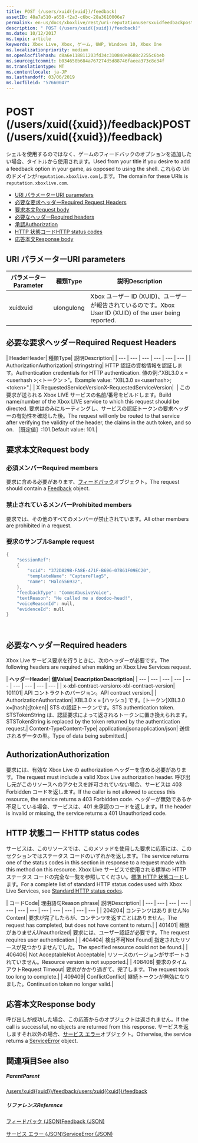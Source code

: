 ```yaml
---
title: POST (/users/xuid({xuid})/feedback)
assetID: 48a7a510-a658-f2a3-c6bc-28a3610006e7
permalink: en-us/docs/xboxlive/rest/uri-reputationusersxuidfeedbackpost.html
description: " POST (/users/xuid({xuid})/feedback)"
ms.date: 10/12/2017
ms.topic: article
keywords: Xbox Live, Xbox, ゲーム, UWP, Windows 10, Xbox One
ms.localizationpriority: medium
ms.openlocfilehash: d8a6e118811203fd34c310840e8688c2255c6beb
ms.sourcegitcommit: b034650b684a767274d5d88746faeea373c8e34f
ms.translationtype: MT
ms.contentlocale: ja-JP
ms.lasthandoff: 03/06/2019
ms.locfileid: "57660047"
---
```

# <a name="post-usersxuidxuidfeedback"></a><span data-ttu-id="52527-104">POST (/users/xuid({xuid})/feedback)</span><span class="sxs-lookup"><span data-stu-id="52527-104">POST (/users/xuid({xuid})/feedback)</span></span>
<span data-ttu-id="52527-105">シェルを使用するのではなく、ゲームのフィードバックのオプションを追加したい場合、タイトルから使用されます。</span><span class="sxs-lookup"><span data-stu-id="52527-105">Used from your title if you desire to add a feedback option in your game, as opposed to using the shell.</span></span> <span data-ttu-id="52527-106">これらの Uri のドメインが`reputation.xboxlive.com`します。</span><span class="sxs-lookup"><span data-stu-id="52527-106">The domain for these URIs is `reputation.xboxlive.com`.</span></span>
 
  * [<span data-ttu-id="52527-107">URI パラメーター</span><span class="sxs-lookup"><span data-stu-id="52527-107">URI parameters</span></span>](#ID4EZ)
  * [<span data-ttu-id="52527-108">必要な要求ヘッダー</span><span class="sxs-lookup"><span data-stu-id="52527-108">Required Request Headers</span></span>](#ID4EEB)
  * [<span data-ttu-id="52527-109">要求本文</span><span class="sxs-lookup"><span data-stu-id="52527-109">Request body</span></span>](#ID4ENC)
  * [<span data-ttu-id="52527-110">必要なヘッダー</span><span class="sxs-lookup"><span data-stu-id="52527-110">Required headers</span></span>](#ID4EDE)
  * [<span data-ttu-id="52527-111">承認</span><span class="sxs-lookup"><span data-stu-id="52527-111">Authorization</span></span>](#ID4EXF)
  * [<span data-ttu-id="52527-112">HTTP 状態コード</span><span class="sxs-lookup"><span data-stu-id="52527-112">HTTP status codes</span></span>](#ID4EEG)
  * [<span data-ttu-id="52527-113">応答本文</span><span class="sxs-lookup"><span data-stu-id="52527-113">Response body</span></span>](#ID4EZH)
 
<a id="ID4EZ"></a>

 
## <a name="uri-parameters"></a><span data-ttu-id="52527-114">URI パラメーター</span><span class="sxs-lookup"><span data-stu-id="52527-114">URI parameters</span></span>
 
| <span data-ttu-id="52527-115">パラメーター</span><span class="sxs-lookup"><span data-stu-id="52527-115">Parameter</span></span>| <span data-ttu-id="52527-116">種類</span><span class="sxs-lookup"><span data-stu-id="52527-116">Type</span></span>| <span data-ttu-id="52527-117">説明</span><span class="sxs-lookup"><span data-stu-id="52527-117">Description</span></span>| 
| --- | --- | --- | 
| <span data-ttu-id="52527-118">xuid</span><span class="sxs-lookup"><span data-stu-id="52527-118">xuid</span></span>| <span data-ttu-id="52527-119">ulong</span><span class="sxs-lookup"><span data-stu-id="52527-119">ulong</span></span>| <span data-ttu-id="52527-120">Xbox ユーザー ID (XUID)、ユーザーが報告されているのです。</span><span class="sxs-lookup"><span data-stu-id="52527-120">Xbox User ID (XUID) of the user being reported.</span></span>| 
  
<a id="ID4EEB"></a>

 
## <a name="required-request-headers"></a><span data-ttu-id="52527-121">必要な要求ヘッダー</span><span class="sxs-lookup"><span data-stu-id="52527-121">Required Request Headers</span></span>
 
| <span data-ttu-id="52527-122">Header</span><span class="sxs-lookup"><span data-stu-id="52527-122">Header</span></span>| <span data-ttu-id="52527-123">種類</span><span class="sxs-lookup"><span data-stu-id="52527-123">Type</span></span>| <span data-ttu-id="52527-124">説明</span><span class="sxs-lookup"><span data-stu-id="52527-124">Description</span></span>| 
| --- | --- | --- | --- | --- | --- | 
| <span data-ttu-id="52527-125">Authorization</span><span class="sxs-lookup"><span data-stu-id="52527-125">Authorization</span></span>| <span data-ttu-id="52527-126">string</span><span class="sxs-lookup"><span data-stu-id="52527-126">string</span></span>| <span data-ttu-id="52527-127">HTTP 認証の資格情報を認証します。</span><span class="sxs-lookup"><span data-stu-id="52527-127">Authentication credentials for HTTP authentication.</span></span> <span data-ttu-id="52527-128">値の例:"XBL3.0 x =&lt;userhash >;&lt;トークン >"。</span><span class="sxs-lookup"><span data-stu-id="52527-128">Example value: "XBL3.0 x=&lt;userhash>;&lt;token>".</span></span>| 
| <span data-ttu-id="52527-129">X RequestedServiceVersion</span><span class="sxs-lookup"><span data-stu-id="52527-129">X-RequestedServiceVersion</span></span>|  | <span data-ttu-id="52527-130">この要求が送られる Xbox LIVE サービスの名前/番号をビルドします。</span><span class="sxs-lookup"><span data-stu-id="52527-130">Build name/number of the Xbox LIVE service to which this request should be directed.</span></span> <span data-ttu-id="52527-131">要求はのみにルーティングし、サービスの認証トークンの要求ヘッダーの有効性を確認した後。</span><span class="sxs-lookup"><span data-stu-id="52527-131">The request will only be routed to that service after verifying the validity of the header, the claims in the auth token, and so on.</span></span> <span data-ttu-id="52527-132">［既定値］:101.</span><span class="sxs-lookup"><span data-stu-id="52527-132">Default value: 101.</span></span>| 
  
<a id="ID4ENC"></a>

 
## <a name="request-body"></a><span data-ttu-id="52527-133">要求本文</span><span class="sxs-lookup"><span data-stu-id="52527-133">Request body</span></span> 
 
<a id="ID4EVC"></a>

 
### <a name="required-members"></a><span data-ttu-id="52527-134">必須メンバー</span><span class="sxs-lookup"><span data-stu-id="52527-134">Required members</span></span> 
 
<span data-ttu-id="52527-135">要求に含める必要があります、[フィードバック](../../json/json-feedback.md)オブジェクト。</span><span class="sxs-lookup"><span data-stu-id="52527-135">The request should contain a [Feedback](../../json/json-feedback.md) object.</span></span> 
  
<a id="ID4EED"></a>

 
### <a name="prohibited-members"></a><span data-ttu-id="52527-136">禁止されているメンバー</span><span class="sxs-lookup"><span data-stu-id="52527-136">Prohibited members</span></span> 
 
<span data-ttu-id="52527-137">要求では、その他のすべてのメンバーが禁止されています。</span><span class="sxs-lookup"><span data-stu-id="52527-137">All other members are prohibited in a request.</span></span>
  
<a id="ID4ETD"></a>

 
### <a name="sample-request"></a><span data-ttu-id="52527-138">要求のサンプル</span><span class="sxs-lookup"><span data-stu-id="52527-138">Sample request</span></span> 
 

```cpp
{
    "sessionRef":
    {
        "scid": "372D829B-FA8E-471F-B696-07B61F09EC20",
        "templateName": "CaptureFlag5",
        "name": "Halo556932",
    },
    "feedbackType": "CommsAbusiveVoice",
    "textReason": "He called me a doodoo-head!",
    "voiceReasonId": null,
    "evidenceId": null
}

      
```

   
<a id="ID4EDE"></a>

 
## <a name="required-headers"></a><span data-ttu-id="52527-139">必要なヘッダー</span><span class="sxs-lookup"><span data-stu-id="52527-139">Required headers</span></span>
 
<span data-ttu-id="52527-140">Xbox Live サービス要求を行うときに、次のヘッダーが必要です。</span><span class="sxs-lookup"><span data-stu-id="52527-140">The following headers are required when making an Xbox Live Services request.</span></span>
 
| <span data-ttu-id="52527-141"><b>ヘッダー</b></span><span class="sxs-lookup"><span data-stu-id="52527-141"><b>Header</b></span></span>| <span data-ttu-id="52527-142"><b>値</b></span><span class="sxs-lookup"><span data-stu-id="52527-142"><b>Value</b></span></span>| <span data-ttu-id="52527-143"><b>Deacription</b></span><span class="sxs-lookup"><span data-stu-id="52527-143"><b>Deacription</b></span></span>| 
| --- | --- | --- | --- | --- | --- | --- | --- | --- | 
| <span data-ttu-id="52527-144">x-xbl-contract-version</span><span class="sxs-lookup"><span data-stu-id="52527-144">x-xbl-contract-version</span></span>| <span data-ttu-id="52527-145">101</span><span class="sxs-lookup"><span data-stu-id="52527-145">101</span></span>| <span data-ttu-id="52527-146">API コントラクトのバージョン。</span><span class="sxs-lookup"><span data-stu-id="52527-146">API contract version.</span></span>| 
| <span data-ttu-id="52527-147">Authorization</span><span class="sxs-lookup"><span data-stu-id="52527-147">Authorization</span></span>| <span data-ttu-id="52527-148">XBL3.0 x = [ハッシュ] です。[トークン]</span><span class="sxs-lookup"><span data-stu-id="52527-148">XBL3.0 x=[hash];[token]</span></span>| <span data-ttu-id="52527-149">STS の認証トークンです。</span><span class="sxs-lookup"><span data-stu-id="52527-149">STS authentication token.</span></span> <span data-ttu-id="52527-150">STSTokenString は、認証要求によって返されるトークンに置き換えられます。</span><span class="sxs-lookup"><span data-stu-id="52527-150">STSTokenString is replaced by the token returned by the authentication request.</span></span>| 
<span data-ttu-id="52527-151">Content-Type</span><span class="sxs-lookup"><span data-stu-id="52527-151">Content-Type</span></span>| 
<span data-ttu-id="52527-152">application/json</span><span class="sxs-lookup"><span data-stu-id="52527-152">application/json</span></span>| 
<span data-ttu-id="52527-153">送信されるデータの型。</span><span class="sxs-lookup"><span data-stu-id="52527-153">Type of data being submitted.</span></span>| 
  
<a id="ID4EXF"></a>

 
## <a name="authorization"></a><span data-ttu-id="52527-154">Authorization</span><span class="sxs-lookup"><span data-stu-id="52527-154">Authorization</span></span>
 
<span data-ttu-id="52527-155">要求には、有効な Xbox Live の authorization ヘッダーを含める必要があります。</span><span class="sxs-lookup"><span data-stu-id="52527-155">The request must include a valid Xbox Live authorization header.</span></span> <span data-ttu-id="52527-156">呼び出し元がこのリソースへのアクセスを許可されていない場合、サービスは 403 Forbidden コードを返します。</span><span class="sxs-lookup"><span data-stu-id="52527-156">If the caller is not allowed to access this resource, the service returns a 403 Forbidden code.</span></span> <span data-ttu-id="52527-157">ヘッダーが無効であるか不足している場合、サービスは、401 未承認のコードを返します。</span><span class="sxs-lookup"><span data-stu-id="52527-157">If the header is invalid or missing, the service returns a 401 Unauthorized code.</span></span>
  
<a id="ID4EEG"></a>

 
## <a name="http-status-codes"></a><span data-ttu-id="52527-158">HTTP 状態コード</span><span class="sxs-lookup"><span data-stu-id="52527-158">HTTP status codes</span></span>
 
<span data-ttu-id="52527-159">サービスは、このリソースでは、このメソッドを使用した要求に応答には、このセクションではステータス コードのいずれかを返します。</span><span class="sxs-lookup"><span data-stu-id="52527-159">The service returns one of the status codes in this section in response to a request made with this method on this resource.</span></span> <span data-ttu-id="52527-160">Xbox Live サービスで使用される標準の HTTP ステータス コードの完全な一覧を参照してください。[標準 HTTP 状態コード](../../additional/httpstatuscodes.md)します。</span><span class="sxs-lookup"><span data-stu-id="52527-160">For a complete list of standard HTTP status codes used with Xbox Live Services, see [Standard HTTP status codes](../../additional/httpstatuscodes.md).</span></span>
 
| <span data-ttu-id="52527-161">コード</span><span class="sxs-lookup"><span data-stu-id="52527-161">Code</span></span>| <span data-ttu-id="52527-162">理由語句</span><span class="sxs-lookup"><span data-stu-id="52527-162">Reason phrase</span></span>| <span data-ttu-id="52527-163">説明</span><span class="sxs-lookup"><span data-stu-id="52527-163">Description</span></span>| 
| --- | --- | --- | --- | --- | --- | --- | --- | --- | --- | --- | --- | 
| <span data-ttu-id="52527-164">204</span><span class="sxs-lookup"><span data-stu-id="52527-164">204</span></span>| <span data-ttu-id="52527-165">コンテンツはありません</span><span class="sxs-lookup"><span data-stu-id="52527-165">No Content</span></span>| <span data-ttu-id="52527-166">要求が完了したらが、コンテンツを返すことはありません。</span><span class="sxs-lookup"><span data-stu-id="52527-166">The request has completed, but does not have content to return.</span></span>| 
| <span data-ttu-id="52527-167">401</span><span class="sxs-lookup"><span data-stu-id="52527-167">401</span></span>| <span data-ttu-id="52527-168">権限がありません</span><span class="sxs-lookup"><span data-stu-id="52527-168">Unauthorized</span></span>| <span data-ttu-id="52527-169">要求には、ユーザー認証が必要です。</span><span class="sxs-lookup"><span data-stu-id="52527-169">The request requires user authentication.</span></span>| 
| <span data-ttu-id="52527-170">404</span><span class="sxs-lookup"><span data-stu-id="52527-170">404</span></span>| <span data-ttu-id="52527-171">検出不可</span><span class="sxs-lookup"><span data-stu-id="52527-171">Not Found</span></span>| <span data-ttu-id="52527-172">指定されたリソースが見つかりませんでした。</span><span class="sxs-lookup"><span data-stu-id="52527-172">The specified resource could not be found.</span></span>| 
| <span data-ttu-id="52527-173">406</span><span class="sxs-lookup"><span data-stu-id="52527-173">406</span></span>| <span data-ttu-id="52527-174">Not Acceptable</span><span class="sxs-lookup"><span data-stu-id="52527-174">Not Acceptable</span></span>| <span data-ttu-id="52527-175">リソースのバージョンがサポートされていません。</span><span class="sxs-lookup"><span data-stu-id="52527-175">Resource version is not supported.</span></span>| 
| <span data-ttu-id="52527-176">408</span><span class="sxs-lookup"><span data-stu-id="52527-176">408</span></span>| <span data-ttu-id="52527-177">要求のタイムアウト</span><span class="sxs-lookup"><span data-stu-id="52527-177">Request Timeout</span></span>| <span data-ttu-id="52527-178">要求がかかり過ぎて、完了します。</span><span class="sxs-lookup"><span data-stu-id="52527-178">The request took too long to complete.</span></span>| 
| <span data-ttu-id="52527-179">409</span><span class="sxs-lookup"><span data-stu-id="52527-179">409</span></span>| <span data-ttu-id="52527-180">Conflict</span><span class="sxs-lookup"><span data-stu-id="52527-180">Conflict</span></span>| <span data-ttu-id="52527-181">継続トークンが無効になりました。</span><span class="sxs-lookup"><span data-stu-id="52527-181">Continuation token no longer valid.</span></span>| 
  
<a id="ID4EZH"></a>

 
## <a name="response-body"></a><span data-ttu-id="52527-182">応答本文</span><span class="sxs-lookup"><span data-stu-id="52527-182">Response body</span></span> 
 
<span data-ttu-id="52527-183">呼び出しが成功した場合、この応答からのオブジェクトは返されません。</span><span class="sxs-lookup"><span data-stu-id="52527-183">If the call is successful, no objects are returned from this response.</span></span> <span data-ttu-id="52527-184">サービスを返しますそれ以外の場合、[サービス エラー](../../json/json-serviceerror.md)オブジェクト。</span><span class="sxs-lookup"><span data-stu-id="52527-184">Otherwise, the service returns a [ServiceError](../../json/json-serviceerror.md) object.</span></span>
  
<a id="ID4EOAAC"></a>

 
## <a name="see-also"></a><span data-ttu-id="52527-185">関連項目</span><span class="sxs-lookup"><span data-stu-id="52527-185">See also</span></span>
 
<a id="ID4EQAAC"></a>

 
##### <a name="parent"></a><span data-ttu-id="52527-186">Parent</span><span class="sxs-lookup"><span data-stu-id="52527-186">Parent</span></span> 

[<span data-ttu-id="52527-187">/users/xuid({xuid})/feedback</span><span class="sxs-lookup"><span data-stu-id="52527-187">/users/xuid({xuid})/feedback</span></span>](uri-reputationusersxuidfeedback.md)

  
<a id="ID4E3AAC"></a>

 
##### <a name="reference"></a><span data-ttu-id="52527-188">リファレンス</span><span class="sxs-lookup"><span data-stu-id="52527-188">Reference</span></span> 

[<span data-ttu-id="52527-189">フィードバック (JSON)</span><span class="sxs-lookup"><span data-stu-id="52527-189">Feedback (JSON)</span></span>](../../json/json-feedback.md)

 [<span data-ttu-id="52527-190">サービス エラー (JSON)</span><span class="sxs-lookup"><span data-stu-id="52527-190">ServiceError (JSON)</span></span>](../../json/json-serviceerror.md)

   